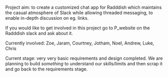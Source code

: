 Project aim: to create a customized chat app for Radddish which maintains the casual atmosphere of Slack while allowing threaded messaging, to enable in-depth discussion on eg. links.

If you would like to get involved in this project go to P_website on the Radddish slack and ask about it.

Currently involved: Zoe, Jaram, Courtney, Jotham, Noel, Andrew, Luke, Chris

Current stage: very very basic requirements and design completed. We are planning to build *something* to understand our skills/limits and then scrap it and go back to the requirements stage.
